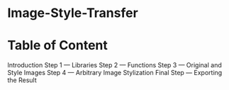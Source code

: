 # Image-Style-Transfer
# Table of Content
Introduction
Step 1 — Libraries
Step 2 — Functions
Step 3 — Original and Style Images
Step 4 — Arbitrary Image Stylization
Final Step — Exporting the Result
